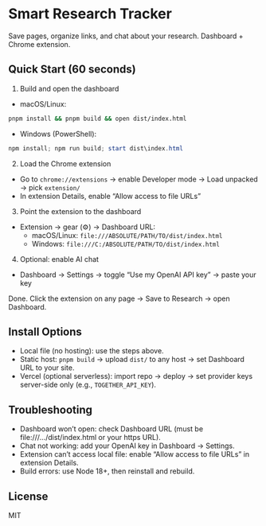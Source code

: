 # Smart Research Tracker

Save pages, organize links, and chat about your research. Dashboard + Chrome extension.

## Quick Start (60 seconds)

1) Build and open the dashboard
- macOS/Linux:
```bash
pnpm install && pnpm build && open dist/index.html
```
- Windows (PowerShell):
```powershell
npm install; npm run build; start dist\index.html
```

2) Load the Chrome extension
- Go to `chrome://extensions` → enable Developer mode → Load unpacked → pick `extension/`
- In extension Details, enable “Allow access to file URLs”

3) Point the extension to the dashboard
- Extension → gear (⚙️) → Dashboard URL:
  - macOS/Linux: `file:///ABSOLUTE/PATH/TO/dist/index.html`
  - Windows: `file:///C:/ABSOLUTE/PATH/TO/dist/index.html`

4) Optional: enable AI chat
- Dashboard → Settings → toggle “Use my OpenAI API key” → paste your key

Done. Click the extension on any page → Save to Research → open Dashboard.

## Install Options

- Local file (no hosting): use the steps above.
- Static host: `pnpm build` → upload `dist/` to any host → set Dashboard URL to your site.
- Vercel (optional serverless): import repo → deploy → set provider keys server-side only (e.g., `TOGETHER_API_KEY`).

## Troubleshooting

- Dashboard won’t open: check Dashboard URL (must be file:///…/dist/index.html or your https URL).
- Chat not working: add your OpenAI key in Dashboard → Settings.
- Extension can’t access local file: enable “Allow access to file URLs” in extension Details.
- Build errors: use Node 18+, then reinstall and rebuild.

## License

MIT



